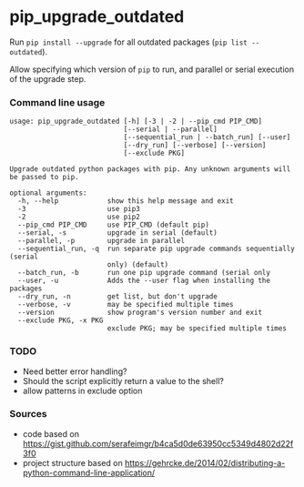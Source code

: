 # pip_upgrade_outdated

Run `pip install --upgrade` for all outdated packages (`pip list --outdated`).

Allow specifying which version of `pip` to run, and parallel or serial execution of the upgrade step.

### Command line usage

```
usage: pip_upgrade_outdated [-h] [-3 | -2 | --pip_cmd PIP_CMD]
                            [--serial | --parallel]
                            [--sequential_run | --batch_run] [--user]
                            [--dry_run] [--verbose] [--version]
                            [--exclude PKG]

Upgrade outdated python packages with pip. Any unknown arguments will be passed to pip.

optional arguments:
  -h, --help            show this help message and exit
  -3                    use pip3
  -2                    use pip2
  --pip_cmd PIP_CMD     use PIP_CMD (default pip)
  --serial, -s          upgrade in serial (default)
  --parallel, -p        upgrade in parallel
  --sequential_run, -q  run separate pip upgrade commands sequentially (serial
                        only) (default)
  --batch_run, -b       run one pip upgrade command (serial only
  --user, -u            Adds the --user flag when installing the packages
  --dry_run, -n         get list, but don't upgrade
  --verbose, -v         may be specified multiple times
  --version             show program's version number and exit
  --exclude PKG, -x PKG
                        exclude PKG; may be specified multiple times
```

### TODO

* Need better error handling?
* Should the script explicitly return a value to the shell?
* allow patterns in exclude option

### Sources

* code based on https://gist.github.com/serafeimgr/b4ca5d0de63950cc5349d4802d22f3f0
* project structure based on https://gehrcke.de/2014/02/distributing-a-python-command-line-application/
